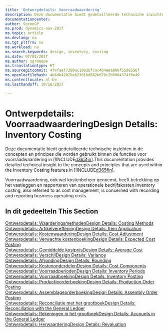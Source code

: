 ```yaml
---
title: 'Ontwerpdetails: Voorraadwaardering'
description: Deze documentatie biedt gedetailleerde technische inzichten in de concepten en principes die worden gebruikt binnen de functies voor voorraadwaardering in [!INCLUDE[d365fin](includes/d365fin_md.md)].
documentationcenter: 
author: SorenGP
ms.prod: dynamics-nav-2017
ms.topic: article
ms.devlang: na
ms.tgt_pltfrm: na
ms.workload: na
ms.search.keywords: design, inventory, costing
ms.date: 07/01/2017
ms.author: sgroespe
ms.translationtype: HT
ms.sourcegitcommit: 4fefaef7380ac10836fcac404eea006f55d8556f
ms.openlocfilehash: 4b6db42020e62301bd882b679c2b6004374f0e49
ms.contentlocale: nl-be
ms.lasthandoff: 10/16/2017

---
```

# <a name="design-details-inventory-costing"></a><span data-ttu-id="06110-103">Ontwerpdetails: Voorraadwaardering</span><span class="sxs-lookup"><span data-stu-id="06110-103">Design Details: Inventory Costing</span></span>
<span data-ttu-id="06110-104">Deze documentatie biedt gedetailleerde technische inzichten in de concepten en principes die worden gebruikt binnen de functies voor voorraadwaardering in [!INCLUDE[d365fin](includes/d365fin_md.md)].</span><span class="sxs-lookup"><span data-stu-id="06110-104">This documentation provides detailed technical insight to the concepts and principles that are used within the Inventory Costing features in [!INCLUDE[d365fin](includes/d365fin_md.md)].</span></span>  

<span data-ttu-id="06110-105">Voorraadwaardering, ook wel kostenbeheer genoemd, heeft betrekking op het vastleggen en rapporteren van operationele bedrijfskosten.</span><span class="sxs-lookup"><span data-stu-id="06110-105">Inventory costing, also referred to as cost management, is concerned with recording and reporting business operating costs.</span></span>  

## <a name="in-this-section"></a><span data-ttu-id="06110-106">In dit gedeelte</span><span class="sxs-lookup"><span data-stu-id="06110-106">In This Section</span></span>  
[<span data-ttu-id="06110-107">Ontwerpdetails: Waarderingsmethoden</span><span class="sxs-lookup"><span data-stu-id="06110-107">Design Details: Costing Methods</span></span>](design-details-costing-methods.md)  
[<span data-ttu-id="06110-108">Ontwerpdetails: Artikelvereffening</span><span class="sxs-lookup"><span data-stu-id="06110-108">Design Details: Item Application</span></span>](design-details-item-application.md)  
[<span data-ttu-id="06110-109">Ontwerpdetails: Kostenwaardering</span><span class="sxs-lookup"><span data-stu-id="06110-109">Design Details: Cost Adjustment</span></span>](design-details-cost-adjustment.md)  
[<span data-ttu-id="06110-110">Ontwerpdetails: Verwachte kostenboeking</span><span class="sxs-lookup"><span data-stu-id="06110-110">Design Details: Expected Cost Posting</span></span>](design-details-expected-cost-posting.md)  
[<span data-ttu-id="06110-111">Ontwerpdetails: Gemiddelde kostprijs</span><span class="sxs-lookup"><span data-stu-id="06110-111">Design Details: Average Cost</span></span>](design-details-average-cost.md)  
[<span data-ttu-id="06110-112">Ontwerpdetails: Verschil</span><span class="sxs-lookup"><span data-stu-id="06110-112">Design Details: Variance</span></span>](design-details-variance.md)  
[<span data-ttu-id="06110-113">Ontwerpdetails: Afronding</span><span class="sxs-lookup"><span data-stu-id="06110-113">Design Details: Rounding</span></span>](design-details-rounding.md)  
[<span data-ttu-id="06110-114">Ontwerpdetails: Kostenonderdelen</span><span class="sxs-lookup"><span data-stu-id="06110-114">Design Details: Cost Components</span></span>](design-details-cost-components.md)  
[<span data-ttu-id="06110-115">Ontwerpdetails: Voorraadperioden</span><span class="sxs-lookup"><span data-stu-id="06110-115">Design Details: Inventory Periods</span></span>](design-details-inventory-periods.md)  
[<span data-ttu-id="06110-116">Ontwerpdetails: Voorraadboeking</span><span class="sxs-lookup"><span data-stu-id="06110-116">Design Details: Inventory Posting</span></span>](design-details-inventory-posting.md)  
[<span data-ttu-id="06110-117">Ontwerpdetails: Productieorderboeking</span><span class="sxs-lookup"><span data-stu-id="06110-117">Design Details: Production Order Posting</span></span>](design-details-production-order-posting.md)  
[<span data-ttu-id="06110-118">Ontwerpdetails: Assemblageorderboeking</span><span class="sxs-lookup"><span data-stu-id="06110-118">Design Details: Assembly Order Posting</span></span>](design-details-assembly-order-posting.md)  
[<span data-ttu-id="06110-119">Ontwerpdetails: Reconciliatie met het grootboek</span><span class="sxs-lookup"><span data-stu-id="06110-119">Design Details: Reconciliation with the General Ledger</span></span>](design-details-reconciliation-with-the-general-ledger.md)  
[<span data-ttu-id="06110-120">Ontwerpdetails: Rekeningen in het grootboek</span><span class="sxs-lookup"><span data-stu-id="06110-120">Design Details: Accounts in the General Ledger</span></span>](design-details-accounts-in-the-general-ledger.md)  
[<span data-ttu-id="06110-121">Ontwerpdetails: Herwaardering</span><span class="sxs-lookup"><span data-stu-id="06110-121">Design Details: Revaluation</span></span>](design-details-revaluation.md)

